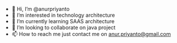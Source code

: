 - 👋 Hi, I’m @anurpriyanto
- 👀 I’m interested in technology architecture
- 🌱 I’m currently learning SAAS architecture
- 💞️ I’m looking to collaborate on java project
- 📫 How to reach me just contact me on anur.priyanto@gmail.com

<!---
anurpriyanto/anurpriyanto is a ✨ special ✨ repository because its `README.md` (this file) appears on your GitHub profile.
You can click the Preview link to take a look at your changes.
--->
